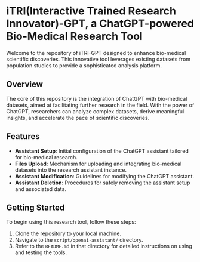 # iTRI(Interactive Trained Research Innovator)-GPT, a ChatGPT-powered Bio-Medical Research Tool

Welcome to the repository of iTRI-GPT designed to enhance bio-medical scientific discoveries. This innovative tool leverages existing datasets from population studies to provide a sophisticated analysis platform.

## Overview

The core of this repository is the integration of ChatGPT with bio-medical datasets, aimed at facilitating further research in the field. With the power of ChatGPT, researchers can analyze complex datasets, derive meaningful insights, and accelerate the pace of scientific discoveries.

## Features

- **Assistant Setup**: Initial configuration of the ChatGPT assistant tailored for bio-medical research.
- **Files Upload**: Mechanism for uploading and integrating bio-medical datasets into the research assistant instance.
- **Assistant Modification**: Guidelines for modifying the ChatGPT assistant.
- **Assistant Deletion**: Procedures for safely removing the assistant setup and associated data.

## Getting Started

To begin using this research tool, follow these steps:

1. Clone the repository to your local machine.
2. Navigate to the `script/openai-assistant/` directory.
3. Refer to the `README.md` in that directory for detailed instructions on using and testing the tools.
